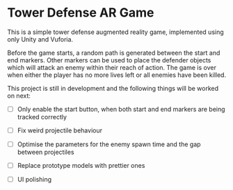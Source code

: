 # Tower Defense AR Game
This is a simple tower defense augmented reality game, implemented using only Unity and Vuforia.

Before the game starts, a random path is generated between the start and end markers. Other markers can be used to place the defender objects 
which will attack an enemy within their reach of action. The game is over when either the player has no more lives left or all enemies have been killed.

This project is still in development and the following things will be worked on next:
  - [ ] Only enable the start button, when both start and end markers are being tracked correctly
  - [ ] Fix weird projectile behaviour
  - [ ] Optimise the parameters for the enemy spawn time and the gap between projectiles
  - [ ] Replace prototype models with prettier ones
  - [ ] UI polishing
  
